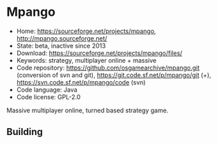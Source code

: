 # Mpango

- Home: https://sourceforge.net/projects/mpango, http://mpango.sourceforge.net/
- State: beta, inactive since 2013
- Download: https://sourceforge.net/projects/mpango/files/
- Keywords: strategy, multiplayer online + massive
- Code repository: https://github.com/osgamearchive/mpango.git (conversion of svn and git), https://git.code.sf.net/p/mpango/git (+), https://svn.code.sf.net/p/mpango/code (svn)
- Code language: Java
- Code license: GPL-2.0

Massive multiplayer online, turned based strategy game.

## Building
